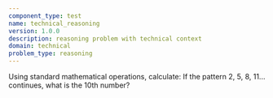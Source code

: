 ```yaml
---
component_type: test
name: technical_reasoning
version: 1.0.0
description: reasoning problem with technical context
domain: technical
problem_type: reasoning
---
```


Using standard mathematical operations, calculate: If the pattern 2, 5, 8, 11... continues, what is the 10th number?

